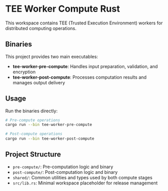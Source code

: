 # TEE Worker Compute Rust

This workspace contains TEE (Trusted Execution Environment) workers for distributed computing operations.

## Binaries

This project provides two main executables:

- **tee-worker-pre-compute**: Handles input preparation, validation, and encryption
- **tee-worker-post-compute**: Processes computation results and manages output delivery

## Usage

Run the binaries directly:

```bash
# Pre-compute operations
cargo run --bin tee-worker-pre-compute

# Post-compute operations
cargo run --bin tee-worker-post-compute
```

## Project Structure

- `pre-compute/`: Pre-computation logic and binary
- `post-compute/`: Post-computation logic and binary
- `shared/`: Common utilities and types used by both compute stages
- `src/lib.rs`: Minimal workspace placeholder for release management
